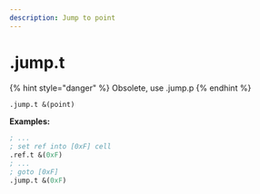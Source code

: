 ```yaml
---
description: Jump to point
---
```


# .jump.t

{% hint style="danger" %}
Obsolete, use .jump.p
{% endhint %}

```scheme
.jump.t &(point)
```

**Examples:**

```scheme
; ...
; set ref into [0xF] cell
.ref.t &(0xF)
; ...
; goto [0xF]
.jump.t &(0xF)
```

